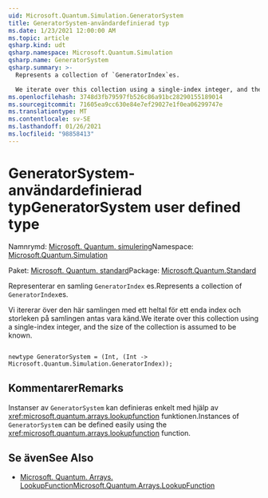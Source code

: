 ```yaml
---
uid: Microsoft.Quantum.Simulation.GeneratorSystem
title: GeneratorSystem-användardefinierad typ
ms.date: 1/23/2021 12:00:00 AM
ms.topic: article
qsharp.kind: udt
qsharp.namespace: Microsoft.Quantum.Simulation
qsharp.name: GeneratorSystem
qsharp.summary: >-
  Represents a collection of `GeneratorIndex`es.

  We iterate over this collection using a single-index integer, and the size of the collection is assumed to be known.
ms.openlocfilehash: 3748d3fb79597fb526c86a91bc28290155189014
ms.sourcegitcommit: 71605ea9cc630e84e7ef29027e1f0ea06299747e
ms.translationtype: MT
ms.contentlocale: sv-SE
ms.lasthandoff: 01/26/2021
ms.locfileid: "98858413"
---
```

# <a name="generatorsystem-user-defined-type"></a><span data-ttu-id="30a3e-102">GeneratorSystem-användardefinierad typ</span><span class="sxs-lookup"><span data-stu-id="30a3e-102">GeneratorSystem user defined type</span></span>

<span data-ttu-id="30a3e-103">Namnrymd: [Microsoft. Quantum. simulering](xref:Microsoft.Quantum.Simulation)</span><span class="sxs-lookup"><span data-stu-id="30a3e-103">Namespace: [Microsoft.Quantum.Simulation](xref:Microsoft.Quantum.Simulation)</span></span>

<span data-ttu-id="30a3e-104">Paket: [Microsoft. Quantum. standard](https://nuget.org/packages/Microsoft.Quantum.Standard)</span><span class="sxs-lookup"><span data-stu-id="30a3e-104">Package: [Microsoft.Quantum.Standard](https://nuget.org/packages/Microsoft.Quantum.Standard)</span></span>


<span data-ttu-id="30a3e-105">Representerar en samling `GeneratorIndex` es.</span><span class="sxs-lookup"><span data-stu-id="30a3e-105">Represents a collection of `GeneratorIndex`es.</span></span>

<span data-ttu-id="30a3e-106">Vi itererar över den här samlingen med ett heltal för ett enda index och storleken på samlingen antas vara känd.</span><span class="sxs-lookup"><span data-stu-id="30a3e-106">We iterate over this collection using a single-index integer, and the size of the collection is assumed to be known.</span></span>

```qsharp

newtype GeneratorSystem = (Int, (Int -> Microsoft.Quantum.Simulation.GeneratorIndex));
```



## <a name="remarks"></a><span data-ttu-id="30a3e-107">Kommentarer</span><span class="sxs-lookup"><span data-stu-id="30a3e-107">Remarks</span></span>

<span data-ttu-id="30a3e-108">Instanser av `GeneratorSystem` kan definieras enkelt med hjälp av <xref:microsoft.quantum.arrays.lookupfunction> funktionen.</span><span class="sxs-lookup"><span data-stu-id="30a3e-108">Instances of `GeneratorSystem` can be defined easily using the <xref:microsoft.quantum.arrays.lookupfunction> function.</span></span>

## <a name="see-also"></a><span data-ttu-id="30a3e-109">Se även</span><span class="sxs-lookup"><span data-stu-id="30a3e-109">See Also</span></span>

- [<span data-ttu-id="30a3e-110">Microsoft. Quantum. Arrays. LookupFunction</span><span class="sxs-lookup"><span data-stu-id="30a3e-110">Microsoft.Quantum.Arrays.LookupFunction</span></span>](xref:Microsoft.Quantum.Arrays.LookupFunction)